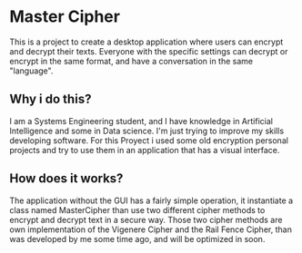 # Master Cipher

This is a project to create a desktop application where users can encrypt and decrypt their
texts. Everyone with the specific settings can decrypt or encrypt in the same format, 
and have a conversation in the same "language".

## Why i do this?

I am a Systems Engineering student, and I have knowledge in Artificial Intelligence and some
in Data science. I'm just trying to improve my skills developing software. For this Proyect
i used some old encryption personal projects and try to use them in an application that has
a visual interface.

## How does it works?

The application without the GUI has a fairly simple operation, it instantiate a class 
named MasterCipher than use two different cipher methods to encrypt and decrypt text in a 
secure way. Those two cipher methods are own implementation of the Vigenere Cipher and the 
Rail Fence Cipher, than was developed by me some time ago, and will be optimized in soon.
